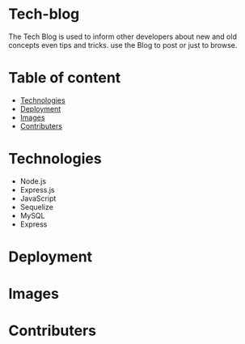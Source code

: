 # Tech-blog
The Tech Blog is used to inform other developers about new and old concepts even tips and tricks. use the Blog to post or just to browse.

# Table of content
- [Technologies](#technologies)
- [Deployment](#deployment)
- [Images](#images)
- [Contributers](#contributers)

# Technologies

- Node.js
- Express.js
- JavaScript
- Sequelize
- MySQL
- Express

# Deployment

# Images

# Contributers

